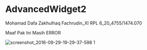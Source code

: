 # AdvancedWidget2

Mohamad Dafa Zakhulhaq Fachrudin_XI RPL 6_20_4755/1474.070

Maaf Pak Ini Masih ERROR

![screenshot_2016-09-29-19-29-37-598 1](https://cloud.githubusercontent.com/assets/22130797/18954181/fa18cc18-867b-11e6-8ee2-f66c2bbc7549.png)
